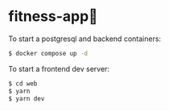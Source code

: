# fitness-app🥰

To start a postgresql and backend containers:

```sh
$ docker compose up -d
```

To start a frontend dev server:

```sh
$ cd web
$ yarn
$ yarn dev
```
